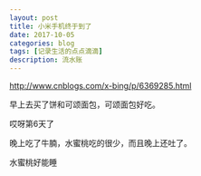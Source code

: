 ```yaml
---
layout: post
title: 小米手机终于到了
date: 2017-10-05
categories: blog
tags: [记录生活的点点滴滴]
description: 流水账
---
```


http://www.cnblogs.com/x-bing/p/6369285.html

早上去买了饼和可颂面包，可颂面包好吃。

哎呀第6天了

晚上吃了牛腩，水蜜桃吃的很少，而且晚上还吐了。

水蜜桃好能睡









 















